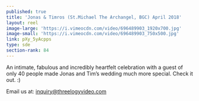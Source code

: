 ```yaml
---
published: true
title: 'Jonas & Timros (St.Michael The Archangel, BGC) April 2018'
layout: reel
image-large: 'https://i.vimeocdn.com/video/696489903_1920x700.jpg'
image-small: 'https://i.vimeocdn.com/video/696489903_750x500.jpg'
link: pXy_5yAcpps
type: sde
section-rank: 84
---
```

An intimate, fabulous and incredibly heartfelt celebration with a guest of only 40 people made Jonas and Tim’s wedding much more special. Check it out. :)

Email us at: inquiry@threelogyvideo.com
